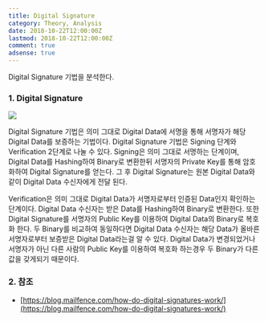 ```yaml
---
title: Digital Signature
category: Theory, Analysis
date: 2018-10-22T12:00:00Z
lastmod: 2018-10-22T12:00:00Z
comment: true
adsense: true
---
```


Digital Signature 기법을 분석한다.

### 1. Digital Signature

![]({{site.baseurl}}/images/theory_analysis/Digital_Signature/Digital_Signature.PNG)

Digital Signature 기법은 의미 그대로 Digital Data에 서명을 통해 서명자가 해당 Digital Data를 보증하는 기법이다. Digital Signature 기법은 Signing 단계와 Verification 2단계로 나눌 수 있다. Signing은 의미 그대로 서명하는 단계이며, Digital Data를 Hashing하여 Binary로 변환한뒤 서명자의 Private Key를 통해 암호화하여 Digital Signature를 얻는다. 그 후 Digital Signature는 원본 Digital Data와 같이 Digital Data 수신자에게 전달 된다.

Verification은 의미 그대로 Digital Data가 서명자로부터 인증된 Data인지 확인하는 단계이다. Digital Data 수신자는 받은 Data를 Hashing하여 Binary로 변환한다. 또한 Digital Signature를 서명자의 Public Key를 이용하여 Digital Data의 Binary로 복호화 한다. 두 Binary를 비교하여 동일하다면 Digital Data 수신자는 해당 Data가 올바른 서명자로부터 보증받은 Digital Data라는걸 알 수 있다. Digital Data가 변경되었거나 서명자가 아닌 다른 사람의 Public Key를 이용하여 복호화 하는경우 두 Binary가 다른 값을 갖게되기 때문이다.

### 2. 참조

* [https://blog.mailfence.com/how-do-digital-signatures-work/](https://blog.mailfence.com/how-do-digital-signatures-work/)

